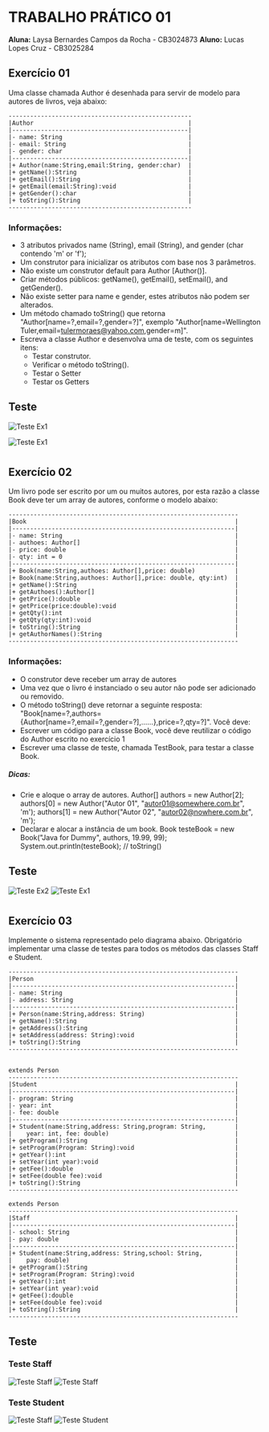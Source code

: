 ﻿
# TRABALHO PRÁTICO 01 

**Aluna:** Laysa Bernardes Campos da Rocha - CB3024873 
**Aluno:** Lucas Lopes Cruz - CB3025284 

## Exercício 01
Uma classe chamada Author é desenhada para servir de modelo para autores de livros, veja abaixo:

```
---------------------------------------------------
|Author                                           |
|-------------------------------------------------|
|- name: String                                   |
|- email: String                                  |
|- gender: char                                   |
|-------------------------------------------------|
|+ Author(name:String,email:String, gender:char)  |
|+ getName():String                               |
|+ getEmail():String                              |
|+ getEmail(email:String):void                    |
|+ getGender():char                               |
|+ toString():String                              |
---------------------------------------------------
```
### Informações:

- 3 atributos privados name (String), email (String), and gender (char contendo 'm' or 'f');
- Um construtor para inicializar os atributos com base nos 3 parâmetros.
- Não existe um construtor default para Author [Author()].
- Criar métodos públicos: getName(), getEmail(), setEmail(), and getGender().
- Não existe setter para name e gender, estes atributos não podem ser alterados.
- Um método chamado toString() que retorna "Author[name=?,email=?,gender=?]", exemplo "Author[name=Wellington Tuler,email=tulermoraes@yahoo.com,gender=m]".
- Escreva a classe Author e desenvolva uma de teste, com os seguintes itens:
    - Testar construtor.
    - Verificar o método toString().
    - Testar o Setter
    - Testar os Getters

## Teste

![Teste Ex1](./style/teste1.gif)

![Teste Ex1](./style/teste1.png)

#

## Exercício 02
Um livro pode ser escrito por um ou muitos autores, por esta razão a classe Book deve ter um array de autores, conforme o modelo abaixo:

```
----------------------------------------------------------------
|Book                                                          |
|--------------------------------------------------------------|
|- name: String                                                |
|- authoes: Author[]                                           |
|- price: double                                               |
|- qty: int = 0                                                |
|--------------------------------------------------------------|
|+ Book(name:String,authoes: Author[],price: double)           |
|+ Book(name:String,authoes: Author[],price: double, qty:int)  |
|+ getName():String                                            |
|+ getAuthoes():Author[]                                       |
|+ getPrice():double                                           |
|+ getPrice(price:double):void                                 |
|+ getQty():int                                                |
|+ getQty(qty:int):void                                        |
|+ toString():String                                           |
|+ getAuthorNames():String                                     |
----------------------------------------------------------------
```
### Informações:

- O construtor deve receber um array de autores
- Uma vez que o livro é instanciado o seu autor não pode ser adicionado ou removido.
- O método toString() deve retornar a seguinte resposta:
"Book[name=?,authors={Author[name=?,email=?,gender=?],......},price=?,qty=?]".
Você deve:
- Escrever um código para a classe Book, você deve reutilizar o código do Author
escrito no exercício 1
- Escrever uma classe de teste, chamada TestBook, para testar a classe Book.

##### Dicas:
- Crie e aloque o array de autores.
    Author[] authors = new Author[2];
    authors[0] = new Author("Autor 01", "autor01@somewhere.com.br", 'm');
    authors[1] = new Author("Autor 02", "autor02@nowhere.com.br", 'm');
- Declarar e alocar a instância de um book.
    Book testeBook = new Book("Java for Dummy", authors, 19.99, 99);
    System.out.println(testeBook); // toString()

## Teste

![Teste Ex2](./style/teste2.gif)
![Teste Ex1](./style/teste2.png)

#

## Exercício 03
Implemente o sistema representado pelo diagrama abaixo. Obrigatório implementar uma classe de testes para todos os métodos das classes Staff e Student.

```
----------------------------------------------------------------
|Person                                                        |
|--------------------------------------------------------------|
|- name: String                                                |
|- address: String                                             |
|--------------------------------------------------------------|
|+ Person(name:String,address: String)                         |
|+ getName():String                                            |
|+ getAddress():String                                         |
|+ setAddress(address: String):void                            |
|+ toString():String                                           |
----------------------------------------------------------------


extends Person
----------------------------------------------------------------
|Student                                                       |
|--------------------------------------------------------------|
|- program: String                                             |
|- year: int                                                   |
|- fee: double                                                 |
|--------------------------------------------------------------|
|+ Student(name:String,address: String,program: String,        |
|    year: int, fee: double)                                   |
|+ getProgram():String                                         |
|+ setProgram(Program: String):void                            |
|+ getYear():int                                               |
|+ setYear(int year):void                                      |
|+ getFee():double                                             |
|+ setFee(double fee):void                                     |
|+ toString():String                                           |
----------------------------------------------------------------

extends Person
----------------------------------------------------------------
|Staff                                                         |
|--------------------------------------------------------------|
|- school: String                                              |
|- pay: double                                                 |
|--------------------------------------------------------------|
|+ Student(name:String,address: String,school: String,         |
|    pay: double)                                              |
|+ getProgram():String                                         |
|+ setProgram(Program: String):void                            |
|+ getYear():int                                               |
|+ setYear(int year):void                                      |
|+ getFee():double                                             |
|+ setFee(double fee):void                                     |
|+ toString():String                                           |
----------------------------------------------------------------

```

## Teste

### Teste Staff
![Teste Staff](./style/TesteStaff.gif)
![Teste Staff](./style/testeStaff.png)

### Teste Student
![Teste Staff](./style/TesteStudent.gif)
![Teste Student](./style/testeStudent.png)
